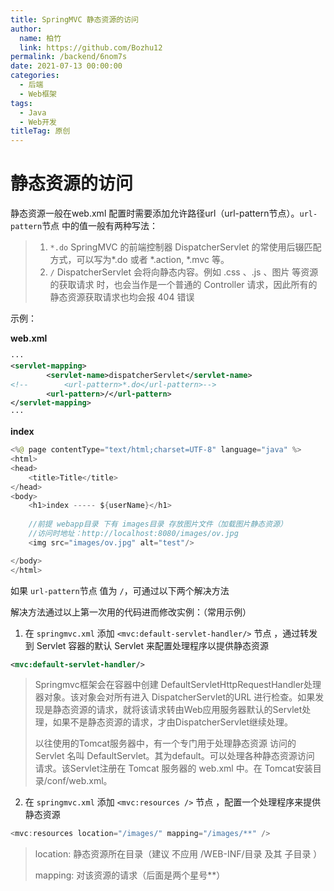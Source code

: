```yaml
---
title: SpringMVC 静态资源的访问
author: 
  name: 柏竹
  link: https://github.com/Bozhu12
permalink: /backend/6nom7s
date: 2021-07-13 00:00:00
categories: 
  - 后端
  - Web框架
tags: 
  - Java
  - Web开发
titleTag: 原创
---
```

 # 静态资源的访问

静态资源一般在web.xml 配置时需要添加允许路径url（url-pattern节点）。`url-pattern`节点 中的值一般有两种写法：

> 1. `*.do`
>    SpringMVC 的前端控制器 DispatcherServlet 的常使用后辍匹配方式，可以写为*.do 或者 *.action, *.mvc 等。
> 2. `/`
>    DispatcherServlet 会将向静态内容。例如 .css 、.js 、图片 等资源的获取请求 时，也会当作是一个普通的 Controller 请求，因此所有的静态资源获取请求也均会报 404 错误

示例：

**web.xml**

```xml
···
<servlet-mapping>
        <servlet-name>dispatcherServlet</servlet-name>
<!--        <url-pattern>*.do</url-pattern>-->
        <url-pattern>/</url-pattern>
</servlet-mapping>
···
```

**index**

```java
<%@ page contentType="text/html;charset=UTF-8" language="java" %>
<html>
<head>
    <title>Title</title>
</head>
<body>
    <h1>index ----- ${userName}</h1>
    
    //前提 webapp目录 下有 images目录 存放图片文件（加载图片静态资源）
    //访问时地址：http://localhost:8080/images/ov.jpg
    <img src="images/ov.jpg" alt="test"/>

</body>
</html>
```

如果 `url-pattern`节点 值为 `/`，可通过以下两个解决方法

解决方法通过以上第一次用的代码进而修改实例：（常用示例）

1. 在 `springmvc.xml` 添加 `<mvc:default-servlet-handler/>` 节点 ，通过转发到 Servlet 容器的默认 Servlet 来配置处理程序以提供静态资源

  ```xml
<mvc:default-servlet-handler/>
  ```

  >  Springmvc框架会在容器中创建 DefaultServletHttpRequestHandler处理器对象。该对象会对所有进入 DispatcherServlet的URL 进行检查。如果发现是静态资源的请求，就将该请求转由Web应用服务器默认的Servlet处理，如果不是静态资源的请求，才由DispatcherServlet继续处理。
  >
  >  以往使用的Tomcat服务器中，有一个专门用于处理静态资源 访问的 Servlet 名叫 DefaultServlet。其为default。可以处理各种静态资源访问 请求。该Servlet注册在 Tomcat 服务器的 web.xml 中。在 Tomcat安装目录/conf/web.xml。

2. 在 `springmvc.xml` 添加 `<mvc:resources />` 节点 ，配置一个处理程序来提供静态资源

  ```java
<mvc:resources location="/images/" mapping="/images/**" />
  ```

  > location: 静态资源所在目录（建议 不应用 /WEB-INF/目录 及其 子目录 ）
  >
  > mapping: 对该资源的请求（后面是两个星号**）